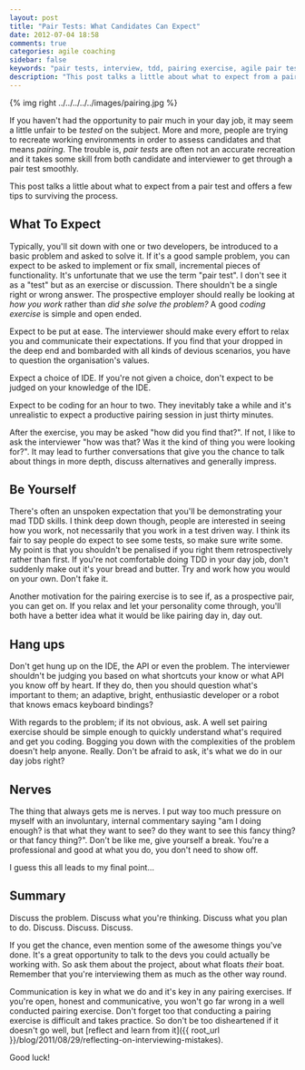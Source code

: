 ```yaml
---
layout: post
title: "Pair Tests: What Candidates Can Expect"
date: 2012-07-04 18:58
comments: true
categories: agile coaching
sidebar: false
keywords: "pair tests, interview, tdd, pairing exercise, agile pair test, what to expect from an agile pair interview"
description: "This post talks a little about what to expect from a pair test and offers a few tips to surviving the ordeal."
---
```


{% img right ../../../../../images/pairing.jpg %}

If you haven't had the opportunity to pair much in your day job, it may seem a little unfair to be _tested_ on the subject. More and more, people are trying to recreate working environments in order to assess candidates and that means _pairing_. The trouble is, _pair tests_ are often not an accurate recreation and it takes some skill from both candidate and interviewer to get through a pair test smoothly.

This post talks a little about what to expect from a pair test and offers a few tips to surviving the process.

<!-- more -->

## What To Expect

Typically, you'll sit down with one or two developers, be introduced to a basic problem and asked to solve it. If it's a good sample problem, you can expect to be asked to implement or fix small, incremental pieces of functionality. It's unfortunate that we use the term "pair test". I don't see it as a "test" but as an exercise or discussion. There shouldn't be a single right or wrong answer. The prospective employer should really be looking at _how you work_ rather than _did she solve the problem?_ A good _coding exercise_ is simple and open ended.

Expect to be put at ease. The interviewer should make every effort to relax you and communicate their expectations. If you find that your dropped in the deep end and bombarded with all kinds of devious scenarios, you have to question the organisation's values.

Expect a choice of IDE. If you're not given a choice, don't expect to be judged on your knowledge of the IDE.

Expect to be coding for an hour to two. They inevitably take a while and it's unrealistic to expect a productive pairing session in just thirty minutes.

After the exercise, you may be asked "how did you find that?". If not, I like to ask the interviewer "how was that? Was it the kind of thing you were looking for?". It may lead to further conversations that give you the chance to talk about things in more depth, discuss alternatives and generally impress.


## Be Yourself

There's often an unspoken expectation that you'll be demonstrating your mad TDD skills. I think deep down though, people are interested in seeing how you work, not necessarily that you work in a test driven way. I think its fair to say people do expect to see some tests, so make sure write some. My point is that you shouldn't be penalised if you right them retrospectively rather than first. If you're not comfortable doing TDD in your day job, don't suddenly make out it's your bread and butter. Try and work how you would on your own. Don't fake it.

Another motivation for the pairing exercise is to see if, as a prospective pair, you can get on. If you relax and let your personality come through, you'll both have a better idea what it would be like pairing day in, day out.

## Hang ups

Don't get hung up on the IDE, the API or even the problem. The interviewer shouldn't be judging you based on what shortcuts your know or what API you know off by heart. If they do, then you should question what's important to them; an adaptive, bright, enthusiastic developer or a robot that knows emacs keyboard bindings?

With regards to the problem; if its not obvious, ask. A well set pairing exercise should be simple enough to quickly understand what's required and get you coding. Bogging you down with the complexities of the problem doesn't help anyone. Really. Don't be afraid to ask, it's what we do in our day jobs right?

## Nerves

The thing that always gets me is nerves. I put way too much pressure on myself with an involuntary, internal commentary saying "am I doing enough? is that what they want to see? do they want to see this fancy thing? or that fancy thing?". Don't be like me, give yourself a break. You're a professional and good at what you do, you don't need to show off.

I guess this all leads to my final point...

## Summary

Discuss the problem. Discuss what you're thinking. Discuss what you plan to do. Discuss. Discuss. Discuss.

If you get the chance, even mention some of the awesome things you've done. It's a great opportunity to talk to the devs you could actually be working with. So ask them about the project, about what floats _their_ boat. Remember that you're interviewing them as much as the other way round.

Communication is key in what we do and it's key in any pairing exercises. If you're open, honest and communicative, you won't go far wrong in a well conducted pairing exercise. Don't forget too that conducting a pairing exercise is difficult and takes practice. So don't be too disheartened if it doesn't go well, but [reflect and learn from it]({{ root_url }}/blog/2011/08/29/reflecting-on-interviewing-mistakes).

Good luck!
